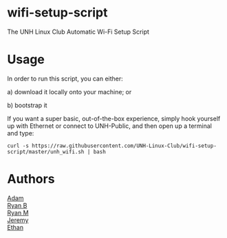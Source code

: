 # wifi-setup-script
The UNH Linux Club Automatic Wi-Fi Setup Script

Usage
=====

In order to run this script, you can either:

a) download it locally onto your machine; or

b) bootstrap it

If you want a super basic, out-of-the-box experience, simply hook yourself
up with Ethernet or connect to UNH-Public, and then open up a terminal and
type:

    curl -s https://raw.githubusercontent.com/UNH-Linux-Club/wifi-setup-script/master/unh_wifi.sh | bash

Authors
=======

[Adam](mailto:aleblanc501@outlook.com)  
[Ryan B](mailto:rwb1005@wildcats.unh.edu)  
[Ryan M](mailto:rm1085@wildcats.unh.edu)  
[Jeremy](mailto:jp18@wildcats.unh.edu)  
[Ethan](mailto:es2025@wildcats.unh.edu)  
